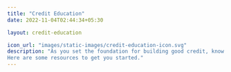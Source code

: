 ```yaml
---
title: "Credit Education"
date: 2022-11-04T02:44:34+05:30

layout: credit-education

icon_url: "images/static-images/credit-education-icon.svg"
description: "As you set the foundation for building good credit, know it may take time, but it’s never too late to start. 
Here are some resources to get you started."
---
```


